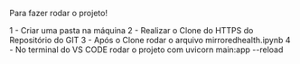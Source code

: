 Para fazer rodar o projeto!

1 - Criar uma pasta na máquina 
2 - Realizar o Clone do HTTPS do Repositório do GIT 
3 - Após o Clone rodar o arquivo mirroredhealth.ipynb
4 - No terminal do VS CODE rodar o projeto com uvicorn main:app --reload

